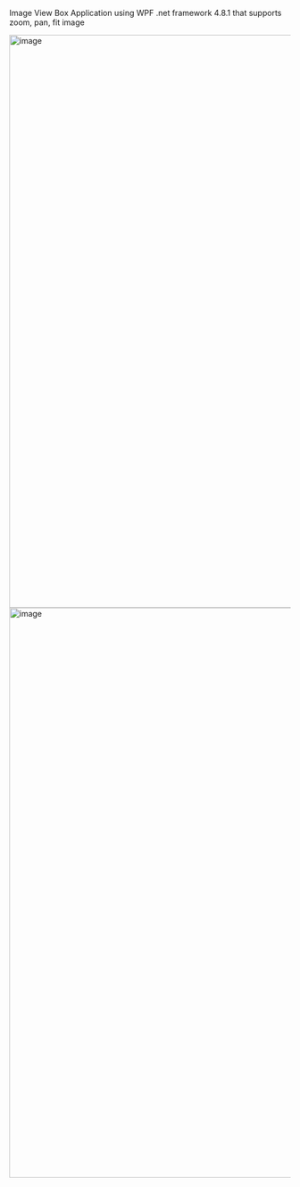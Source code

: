 Image View Box Application using WPF .net framework 4.8.1 that supports zoom, pan, fit image

<img width="1920" height="1027" alt="image" src="https://github.com/user-attachments/assets/b1fd4ea9-ec97-4284-9f4f-d0dffe710323" />
<img width="1912" height="1022" alt="image" src="https://github.com/user-attachments/assets/ebc8bd30-c9b7-4fbb-99c1-515ac3e7e4d3" />
